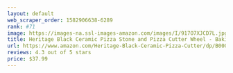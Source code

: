 ```yaml
---
layout: default 
﻿web_scraper_order: 1582906638-6289
rank: #71
image: https://images-na.ssl-images-amazon.com/images/I/917O7XJCD7L.jpg
title: Heritage Black Ceramic Pizza Stone and Pizza Cutter Wheel - Baking Stones for Oven, Grill &…
url: https://www.amazon.com/Heritage-Black-Ceramic-Pizza-Cutter/dp/B00O83CTOK/ref=zg_mw_home-garden_71?_encoding=UTF8&psc=1&refRID=VNAFRWV2J3PCK3AH2E7B
reviews: 4.3 out of 5 stars
price: $37.99 
---
```

